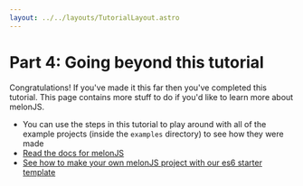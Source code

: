 ```yaml
---
layout: ../../layouts/TutorialLayout.astro
---
```

# Part 4: Going beyond this tutorial
Congratulations! If you've made it this far then you've completed this tutorial. This page contains more stuff to do if you'd like to learn more about melonJS.

- You can use the steps in this tutorial to play around with all of the example projects (inside the `examples` directory) to see how they were made
- [Read the docs for melonJS](https://melonjs.github.io/melonJS/docs/)
- [See how to make your own melonJS project with our es6 starter template](/tutorial/making-your-own-game)
